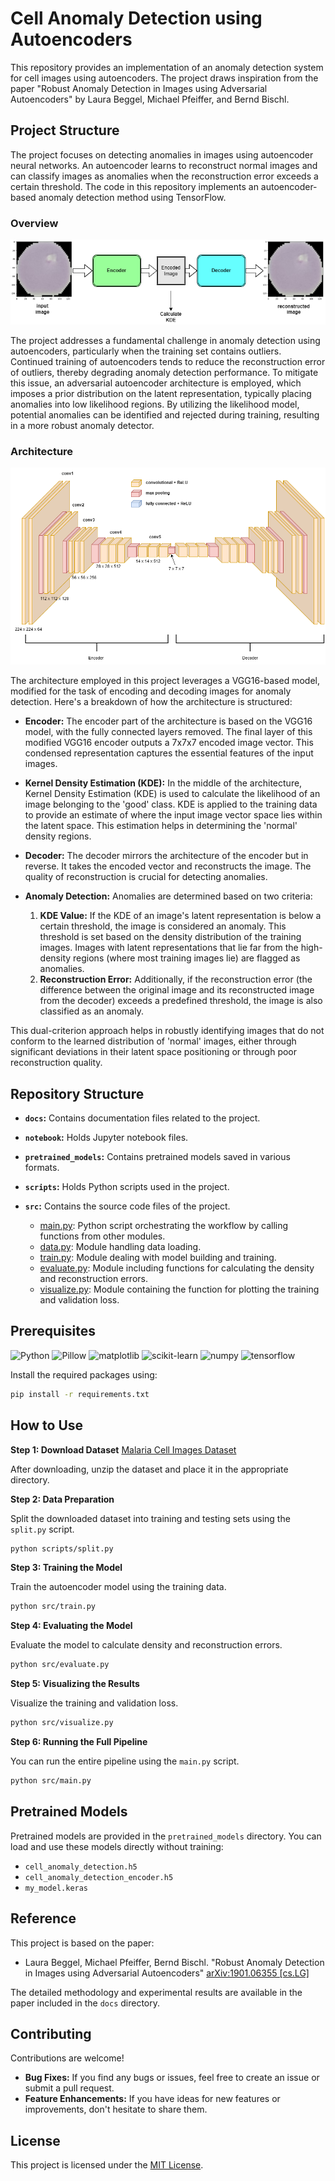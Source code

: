 # Cell Anomaly Detection using Autoencoders

This repository provides an implementation of an anomaly detection system for cell images using autoencoders. The project draws inspiration from the paper "Robust Anomaly Detection in Images using Adversarial Autoencoders" by Laura Beggel, Michael Pfeiffer, and Bernd Bischl.

## Project Structure

The project focuses on detecting anomalies in images using autoencoder neural networks. An autoencoder learns to reconstruct normal images and can classify images as anomalies when the reconstruction error exceeds a certain threshold. The code in this repository implements an autoencoder-based anomaly detection method using TensorFlow.

### Overview

![Overview Diagram](/docs/assets/overview.png)

The project addresses a fundamental challenge in anomaly detection using autoencoders, particularly when the training set contains outliers. Continued training of autoencoders tends to reduce the reconstruction error of outliers, thereby degrading anomaly detection performance. To mitigate this issue, an adversarial autoencoder architecture is employed, which imposes a prior distribution on the latent representation, typically placing anomalies into low likelihood regions. By utilizing the likelihood model, potential anomalies can be identified and rejected during training, resulting in a more robust anomaly detector.

### Architecture

![Architecture Diagram](/docs/assets/architecture.png)

The architecture employed in this project leverages a VGG16-based model, modified for the task of encoding and decoding images for anomaly detection. Here's a breakdown of how the architecture is structured:

- **Encoder:** The encoder part of the architecture is based on the VGG16 model, with the fully connected layers removed. The final layer of this modified VGG16 encoder outputs a 7x7x7 encoded image vector. This condensed representation captures the essential features of the input images.

- **Kernel Density Estimation (KDE):** In the middle of the architecture, Kernel Density Estimation (KDE) is used to calculate the likelihood of an image belonging to the 'good' class. KDE is applied to the training data to provide an estimate of where the input image vector space lies within the latent space. This estimation helps in determining the 'normal' density regions.

- **Decoder:** The decoder mirrors the architecture of the encoder but in reverse. It takes the encoded vector and reconstructs the image. The quality of reconstruction is crucial for detecting anomalies.

- **Anomaly Detection:** Anomalies are determined based on two criteria:
  1. **KDE Value:** If the KDE of an image's latent representation is below a certain threshold, the image is considered an anomaly. This threshold is set based on the density distribution of the training images. Images with latent representations that lie far from the high-density regions (where most training images lie) are flagged as anomalies.
  2. **Reconstruction Error:** Additionally, if the reconstruction error (the difference between the original image and its reconstructed image from the decoder) exceeds a predefined threshold, the image is also classified as an anomaly.

This dual-criterion approach helps in robustly identifying images that do not conform to the learned distribution of 'normal' images, either through significant deviations in their latent space positioning or through poor reconstruction quality.





## Repository Structure

- **`docs`:** Contains documentation files related to the project.

- **`notebook`:** Holds Jupyter notebook files.

- **`pretrained_models`:** Contains pretrained models saved in various formats.

- **`scripts`:** Holds Python scripts used in the project.

- **`src`:** Contains the source code files of the project.
    - [main.py](/src/main.py): Python script orchestrating the workflow by calling functions from other modules.
    - [data.py](/src/data.py): Module handling data loading.
    - [train.py](/src/train.py): Module dealing with model building and training.
    - [evaluate.py](/src/evaluate.py): Module including functions for calculating the density and reconstruction errors.
    - [visualize.py](/src/visualize.py): Module containing the function for plotting the training and validation loss.


## Prerequisites

![Python](https://img.shields.io/badge/Python-3.9.2-blue)
![Pillow](https://img.shields.io/badge/Pillow-8.3.2-green)
![matplotlib](https://img.shields.io/badge/matplotlib-3.4.3-orange)
![scikit-learn](https://img.shields.io/badge/scikit--learn-0.24.2-yellow)
![numpy](https://img.shields.io/badge/numpy-1.21.2-blue)
![tensorflow](https://img.shields.io/badge/tensorflow-2.6.0-green)

Install the required packages using:

```bash
pip install -r requirements.txt
```

## How to Use

**Step 1: Download Dataset** [Malaria Cell Images Dataset](https://data.lhncbc.nlm.nih.gov/public/Malaria/cell_images.zip)

After downloading, unzip the dataset and place it in the appropriate directory.

**Step 2: Data Preparation**

Split the downloaded dataset into training and testing sets using the `split.py` script.

```bash
python scripts/split.py
```

**Step 3: Training the Model**

Train the autoencoder model using the training data.

```bash
python src/train.py
```

**Step 4: Evaluating the Model**

Evaluate the model to calculate density and reconstruction errors.

```bash
python src/evaluate.py
```

**Step 5: Visualizing the Results**

Visualize the training and validation loss.

```bash
python src/visualize.py
```

**Step 6: Running the Full Pipeline**

You can run the entire pipeline using the `main.py` script.

```bash
python src/main.py
```

## Pretrained Models

Pretrained models are provided in the `pretrained_models` directory. You can load and use these models directly without training:

* `cell_anomaly_detection.h5`
* `cell_anomaly_detection_encoder.h5`
* `my_model.keras`

## Reference

This project is based on the paper:
- Laura Beggel, Michael Pfeiffer, Bernd Bischl. "Robust Anomaly Detection in Images using Adversarial Autoencoders" [arXiv:1901.06355 [cs.LG]](https://arxiv.org/abs/1901.06355)

The detailed methodology and experimental results are available in the paper included in the `docs` directory.

## Contributing

Contributions are welcome! 

- **Bug Fixes:** If you find any bugs or issues, feel free to create an issue or submit a pull request.
- **Feature Enhancements:** If you have ideas for new features or improvements, don't hesitate to share them.

## License

This project is licensed under the [MIT License](LICENSE). 
